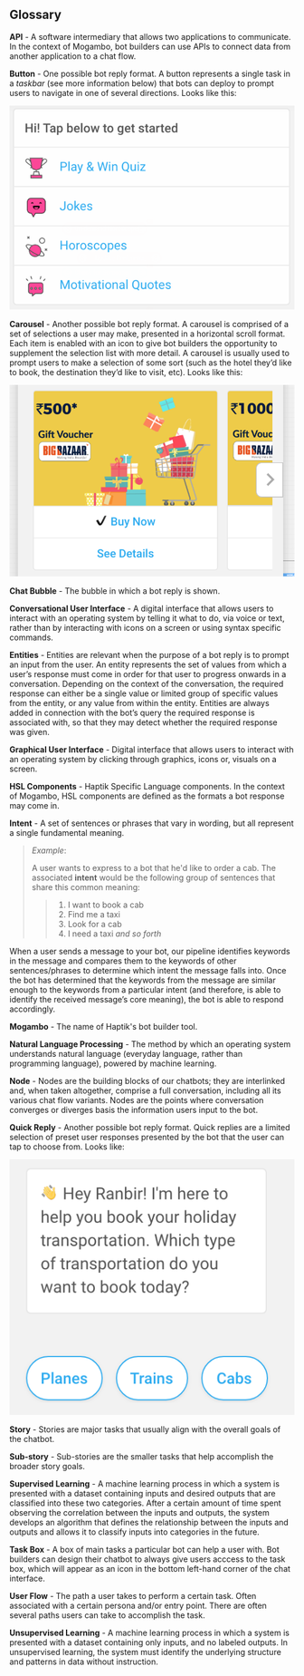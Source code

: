 ## Glossary

**API** - A software intermediary that allows two applications to communicate. In the context of Mogambo, bot builders can use APIs to connect data from another application to a chat flow. 

**Button** - One possible bot reply format. A button represents a single task in a *taskbar* (see more information below) that bots can deploy to prompt users to navigate in one of several directions. Looks like this: 

![demo_buttons](demo_buttons.png)

**Carousel** - Another possible bot reply format. A carousel is comprised of a set of selections a user may make, presented in a horizontal scroll format. Each item is enabled with an icon to give bot builders the opportunity to supplement the selection list with more detail. A carousel is usually used to prompt users to make a selection of some sort (such as the hotel they’d like to book, the destination they’d like to visit, etc). Looks like this: 

![demo_carousel](demo_carousel.png)

**Chat Bubble** - The bubble in which a bot reply is shown. 

**Conversational User Interface** - A digital interface that allows users to interact with an operating system by telling it what to do, via voice or text, rather than by interacting with icons on a screen or using syntax specific commands. 

**Entities** - Entities are relevant when the purpose of a bot reply is to prompt an input from the user. An entity represents the set of values from which a user’s response must come in order for that user to progress onwards in a conversation. Depending on the context of the conversation, the required response can either be a single value or limited group of specific values from the entity, or any value from within the entity. Entities are always added in connection with the bot’s query the required response is associated with, so that they may detect whether the required response was given.

**Graphical User Interface** - Digital interface that allows users to interact with an operating system by clicking through graphics, icons or, visuals on a screen.

**HSL Components** - Haptik Specific Language components. In the context of Mogambo, HSL components are defined as the formats a bot response may come in.

**Intent** - A set of sentences or phrases that vary in wording, but all represent a single fundamental meaning. 

> *Example*: 
>
> A user wants to express to a bot that he'd like to order a cab. The associated **intent** would be the following group of sentences that share this common meaning:
>
> > 1. I want to book a cab
> > 2. Find me a taxi
> > 3. Look for a cab
> > 4. I need a taxi     *and so forth*

When a user sends a message to your bot, our pipeline identifies keywords in the message and compares them to the keywords of other sentences/phrases to determine which intent the message falls into. Once the bot has determined that the keywords from the message are similar enough to the keywords from a particular intent (and therefore, is able to identify the received message’s core meaning), the bot is able to respond accordingly.

**Mogambo** - The name of Haptik's bot builder tool.

**Natural Language Processing** - The method by which an operating system understands natural language (everyday language, rather than programming language), powered by machine learning. 

**Node** - Nodes are the building blocks of our chatbots; they are interlinked and, when taken altogether, comprise a full conversation, including all its various chat flow variants. Nodes are the points where conversation converges or diverges basis the information users input to the bot. 

**Quick Reply** - Another possible bot reply format. Quick replies are a limited selection of preset user responses presented by the bot that the user can tap to choose from. Looks like: 

![demo_quickreply](demo_quickreply.png) 

**Story** - Stories are major tasks that usually align with the overall goals of the chatbot. 

**Sub-story** - Sub-stories are the smaller tasks that help accomplish the broader story goals. 

**Supervised Learning** - A machine learning process in which a system is presented with a dataset containing inputs and desired outputs that are classified into these two categories. After a certain amount of time spent observing the correlation between the inputs and outputs, the system develops an algorithm that defines the relationship between the inputs and outputs and allows it to classify inputs into categories in the future. 

**Task Box** - A box of main tasks a particular bot can help a user with. Bot builders can design their chatbot to always give users acccess to the task box, which will appear as an icon in the bottom left-hand corner of the chat interface. 

**User Flow** - The path a user takes to perform a certain task. Often associated with a certain persona and/or entry point. There are often several paths users can take to accomplish the task.

**Unsupervised Learning** - A machine learning process in which a system is presented with a dataset containing only inputs, and no labeled outputs. In unsupervised learning, the system must identify the underlying structure and patterns in data without instruction. 
